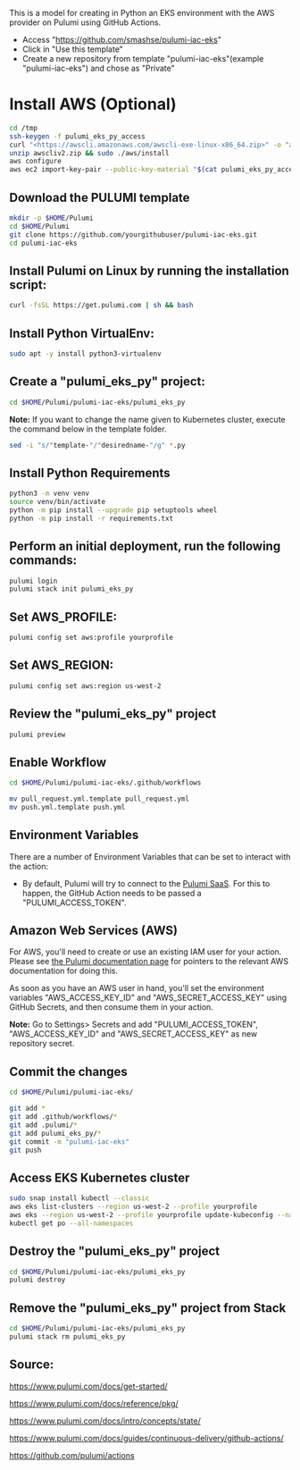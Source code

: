 This is a model for creating in Python an EKS environment with the AWS provider on Pulumi using GitHub Actions.

- Access "https://github.com/smashse/pulumi-iac-eks"
- Click in "Use this template"
- Create a new repository from template "pulumi-iac-eks"(example "pulumi-iac-eks") and chose as "Private"

# Install AWS (Optional)

```bash
cd /tmp
ssh-keygen -f pulumi_eks_py_access
curl "<https://awscli.amazonaws.com/awscli-exe-linux-x86_64.zip>" -o "awscliv2.zip"
unzip awscliv2.zip && sudo ./aws/install
aws configure
aws ec2 import-key-pair --public-key-material "$(cat pulumi_eks_py_access.pub | base64)" --key-name pulumi_eks_py_access --region us-west-2 --profile yourprofile
```

## Download the PULUMI template

```bash
mkdir -p $HOME/Pulumi
cd $HOME/Pulumi
git clone https://github.com/yourgithubuser/pulumi-iac-eks.git
cd pulumi-iac-eks
```

## Install Pulumi on Linux by running the installation script:

```bash
curl -fsSL https://get.pulumi.com | sh && bash
```

## Install Python VirtualEnv:

```bash
sudo apt -y install python3-virtualenv
```

## Create a "pulumi_eks_py" project:

```bash
cd $HOME/Pulumi/pulumi-iac-eks/pulumi_eks_py
```

**Note:** If you want to change the name given to Kubernetes cluster, execute the command below in the template folder.

```bash
sed -i "s/"template-"/"desiredname-"/g" *.py
```

## Install Python Requirements

```bash
python3 -m venv venv
source venv/bin/activate
python -m pip install --upgrade pip setuptools wheel
python -m pip install -r requirements.txt
```

## Perform an initial deployment, run the following commands:

```bash
pulumi login
pulumi stack init pulumi_eks_py
```

## Set AWS_PROFILE:

```bash
pulumi config set aws:profile yourprofile
```

## Set AWS_REGION:

```bash
pulumi config set aws:region us-west-2
```

## Review the "pulumi_eks_py" project

```bash
pulumi preview
```

## Enable Workflow

```bash
cd $HOME/Pulumi/pulumi-iac-eks/.github/workflows
```

```bash
mv pull_request.yml.template pull_request.yml
mv push.yml.template push.yml
```

## Environment Variables

There are a number of Environment Variables that can be set to interact with the action:

- By default, Pulumi will try to connect to the [Pulumi SaaS](https://app.pulumi.com/). For this to happen, the GitHub Action needs to be passed a "PULUMI_ACCESS_TOKEN".

## Amazon Web Services (AWS)

For AWS, you'll need to create or use an existing IAM user for your action. Please see [the Pulumi documentation page](https://pulumi.io/quickstart/aws/setup.html#environment-variables) for pointers to the relevant AWS documentation for doing this.

As soon as you have an AWS user in hand, you'll set the environment variables "AWS_ACCESS_KEY_ID" and "AWS_SECRET_ACCESS_KEY" using GitHub Secrets, and then consume them in your action.

**Note:** Go to Settings> Secrets and add "PULUMI_ACCESS_TOKEN", "AWS_ACCESS_KEY_ID" and "AWS_SECRET_ACCESS_KEY" as new repository secret.

## Commit the changes

```bash
cd $HOME/Pulumi/pulumi-iac-eks/
```

```bash
git add *
git add .github/workflows/*
git add .pulumi/*
git add pulumi_eks_py/*
git commit -m "pulumi-iac-eks"
git push
```

## Access EKS Kubernetes cluster

```bash
sudo snap install kubectl --classic
aws eks list-clusters --region us-west-2 --profile yourprofile
aws eks --region us-west-2 --profile yourprofile update-kubeconfig --name $(pulumi stack output cluster-name)
kubectl get po --all-namespaces
```

## Destroy the "pulumi_eks_py" project

```bash
cd $HOME/Pulumi/pulumi-iac-eks/pulumi_eks_py
pulumi destroy
```

## Remove the "pulumi_eks_py" project from Stack

```bash
cd $HOME/Pulumi/pulumi-iac-eks/pulumi_eks_py
pulumi stack rm pulumi_eks_py
```

## Source:

<https://www.pulumi.com/docs/get-started/>

<https://www.pulumi.com/docs/reference/pkg/>

<https://www.pulumi.com/docs/intro/concepts/state/>

<https://www.pulumi.com/docs/guides/continuous-delivery/github-actions/>

<https://github.com/pulumi/actions>
